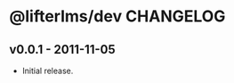 @lifterlms/dev CHANGELOG
========================

v0.0.1 - 2011-11-05
-------------------

+ Initial release.
